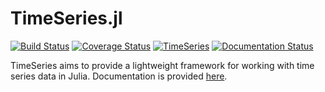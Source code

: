 TimeSeries.jl
============
[![Build Status](https://travis-ci.org/JuliaStats/TimeSeries.jl.svg?branch=master)](https://travis-ci.org/JuliaStats/TimeSeries.jl)
[![Coverage Status](https://coveralls.io/repos/JuliaStats/TimeSeries.jl/badge.svg?branch=master)](https://coveralls.io/r/JuliaStats/TimeSeries.jl?branch=master)
[![TimeSeries](http://pkg.julialang.org/badges/TimeSeries_0.4.svg)](http://pkg.julialang.org/?pkg=TimeSeries&ver=0.4)
[![Documentation Status](https://readthedocs.org/projects/timeseriesjl/badge/?version=latest)](http://timeseriesjl.readthedocs.io/en/latest/?badge=latest)

TimeSeries aims to provide a lightweight framework for working with time series data in Julia. Documentation is provided 
[here](http://timeseriesjl.readthedocs.org/en/latest/).
